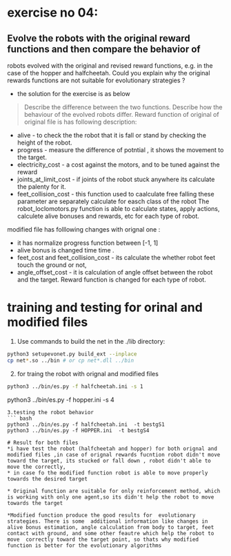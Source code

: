 # exercise no 04: 
## Evolve the robots with the original reward functions and then compare the behavior of
robots evolved with the original and revised reward functions, e.g. in the case of the hopper and
halfcheetah. Could you explain why the original rewards functions are not suitable for evolutionary
strategies ?
* the solution for the exercise is as below
> Describe the difference between the two functions. Describe how the behaviour of the evolved robots differ. 
Reward function of original of original file is has following description:
* alive - to check the the robot that it is fall or stand by checking the height of the robot.
* progress - measure the difference of potntial , it shows the movement to the target.
* electricity_cost -  a cost against the motors, and to be  tuned against the reward
* joints_at_limit_cost -  if joints of the robot stuck anywhere its calculate the palenty for it. 
* feet_collision_cost - this function used to caalculate free falling
these parameter are separately calculate for easch class of the robot
The robot_loclomotors.py function is able to calculate states, apply actions, calculete alive bonuses and rewards, etc for each type of robot.

modified file has folllowing changes with orignal one :
* it has normalize  progress function between [-1, 1]
* alive bonus is changed time time . 
* feet_cost and feet_collision_cost - its calculate the whether robot feet touch the ground or not,
* angle_offset_cost - it is calculation of angle offset between the robot and the target.
Reward function is changed for each type of robot.

# training and testing for orinal and modified files
1. Use commands to build the net in the ./lib directory:
``` bash
python3 setupevonet.py build_ext --inplace
cp net*.so ../bin # or cp net*.dll ../bin
```
2. for traing the robot with orignal and modified files

``` bash
python3 ../bin/es.py -f halfcheetah.ini -s 1
```
python3 ../bin/es.py -f hopper.ini -s 4
```
3.testing the robot behavior
``` bash
python3 ../bin/es.py -f halfcheetah.ini  -t bestgS1
python3 ../bin/es.py -f HOPPER.ini  -t bestgS4

# Result for both files 
*i have test the robot (halfcheetah and hopper) for both orignal and modified files ,in case of orignal rewards fucntion robot didn't move toward the target, its stucked or fall down , robot didn't able to move the correctly,
* in case fo the modified function robot is able to move properly towards the desired target

* Original function are suitable for only reinforcement method, which is working with only one agent,so its didn't help the robot to move towards the target

*Modified function produce the good results for  evolutionary strategies. There is some  additional information like changes in alive bonus estimation, angle calculation from body to target, feet contact with ground, and some other feautre which help the robot to move  correctly toward the target point, so thats why modified function is better for the evolutionary algorithms






 


